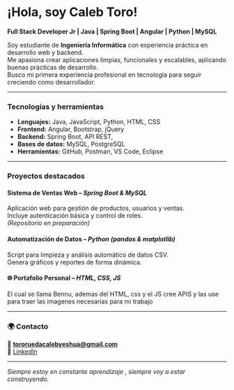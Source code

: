 # ¡Hola, soy Caleb Toro!

 **Full Stack Developer Jr | Java | Spring Boot | Angular | Python | MySQL**  

Soy estudiante de **Ingeniería Informática** con experiencia práctica en desarrollo web y backend.  
Me apasiona crear aplicaciones limpias, funcionales y escalables, aplicando buenas prácticas de desarrollo.  
Busco mi primera experiencia profesional en tecnología para seguir creciendo como desarrollador.

---

###  Tecnologías y herramientas
- **Lenguajes:** Java, JavaScript, Python, HTML, CSS  
- **Frontend:** Angular, Bootstrap, jQuery  
- **Backend:** Spring Boot, API REST,  
- **Bases de datos:** MySQL, PostgreSQL  
- **Herramientas:** GitHub, Postman, VS Code, Eclipse  

---

### Proyectos destacados
####  Sistema de Ventas Web – *Spring Boot & MySQL*  
Aplicación web para gestión de productos, usuarios y ventas.  
Incluye autenticación básica y control de roles.  
 *(Repositorio en preparación)*  

#### Automatización de Datos – *Python (pandas & matplotlib)*  
Script para limpieza y análisis automático de datos CSV.  
Genera gráficos y reportes de forma dinámica.  

#### 🌐 Portafolio Personal – *HTML, CSS, JS*  
El cual se llama Bennu, ademas del HTML, css y el JS cree APIS y las use para traer las imagenes necesarias para mi trabajo  

---

### 🌍 Contacto
📧 **tororuedacalebyeshua@gmail.com**  
🔗 [LinkedIn](https://www.linkedin.com/in/caleb-yeshua-toro-rueda-283330373)

---

 *Siempre estoy en constante aprendizaje , siempre voy a estar construyendo.*

